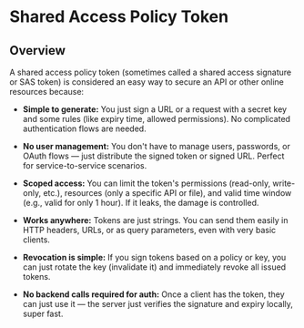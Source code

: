 ﻿# Shared Access Policy Token

## Overview

A shared access policy token (sometimes called a shared access signature or SAS token) is considered an easy way to secure an API or other online resources because:

- __Simple to generate:__ 
You just sign a URL or a request with a secret key and some rules (like expiry time, allowed permissions). No complicated authentication flows are needed.

- __No user management:__
You don't have to manage users, passwords, or OAuth flows — just distribute the signed token or signed URL. Perfect for service-to-service scenarios.

- __Scoped access:__
You can limit the token's permissions (read-only, write-only, etc.), resources (only a specific API or file), and valid time window (e.g., valid for only 1 hour). If it leaks, the damage is controlled.

- __Works anywhere:__
Tokens are just strings. You can send them easily in HTTP headers, URLs, or as query parameters, even with very basic clients.

- __Revocation is simple:__
If you sign tokens based on a policy or key, you can just rotate the key (invalidate it) and immediately revoke all issued tokens.

- __No backend calls required for auth:__
Once a client has the token, they can just use it — the server just verifies the signature and expiry locally, super fast.

